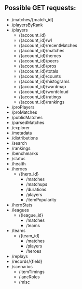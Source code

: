 ## Possible GET requests:
* /matches/{match_id}
* /playersByRank
* /players
    * /{account_id}
    * /{account_id}/wl
    * /{account_id}/recentMatches
    * /{account_id}/matches
    * /{account_id}/heroes
    * /{account_id}/peers
    * /{account_id}/pros
    * /{account_id}/totals
    * /{account_id}/counts
    * /{account_id}/histograms
    * /{account_id}/wardmap
    * /{account_id}/wordcloud
    * /{account_id}/ratings
    * /{account_id}/rankings
* /proPlayers
* /proMatches
* /publicMatches
* /parsedMatches
* /explorer
* /metadata
* /distributions
* /search
* /rankings
* /benchmarks
* /status
* /health
* /heroes
    * /{hero_id}
        * /matches
        * /matchups
        * /durations
        * /players
        * /itemPopularity
* /heroStats
* /leagues
    * /{league_id}
        * /matches
        * /teams
* /teams
    * /{team_id}
        * /matches
        * /players
        * /heroes
* /replays
* /records/{field}
* /scenarios
    * /itemTimings
    * /laneRoles
    * /misc
